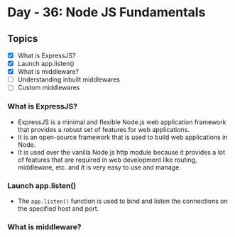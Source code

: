 # Day - 36: Node JS Fundamentals

## Topics

- [x] What is ExpressJS?
- [x] Launch app.listen()
- [x] What is middleware?
- [ ] Understanding inbuilt middlewares
- [ ] Custom middlewares

### What is ExpressJS?

- ExpressJS is a minimal and flexible Node.js web application framework that provides a robust set of features for web applications.
- It is an open-source framework that is used to build web applications in Node.
- It is used over the vanilla Node.js http module because it provides a lot of features that are required in web development like routing, middleware, etc. and it is very easy to use and manage.

### Launch app.listen()

- The `app.listen()` function is used to bind and listen the connections on the specified host and port.

### What is middleware?
